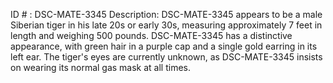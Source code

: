 ID # : DSC-MATE-3345
Description: DSC-MATE-3345 appears to be a male Siberian tiger in his late 20s or early 30s, measuring approximately 7 feet in length and weighing 500 pounds. DSC-MATE-3345 has a distinctive appearance, with green hair in a purple cap and a single gold earring in its left ear. The tiger's eyes are currently unknown, as DSC-MATE-3345 insists on wearing its normal gas mask at all times.